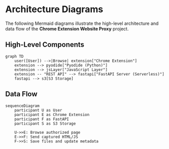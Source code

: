 # Architecture Diagrams

The following Mermaid diagrams illustrate the high-level architecture and data flow of the **Chrome Extension Website Proxy** project.

## High-Level Components

```mermaid
graph TD
    user([User]) -->|Browse| extension["Chrome Extension"]
    extension --> pyodide["Pyodide (Python)"]
    extension --> jsLayer["JavaScript Layer"]
    extension -- "REST API" --> fastapi["FastAPI Server (Serverless)"]
    fastapi --> s3[S3 Storage]
```

## Data Flow

```mermaid
sequenceDiagram
    participant U as User
    participant E as Chrome Extension
    participant F as FastAPI
    participant S as S3 Storage

    U->>E: Browse authorized page
    E->>F: Send captured HTML/JS
    F->>S: Save files and update metadata
```
